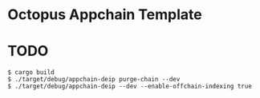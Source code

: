 # Octopus Appchain Template

# TODO
```
$ cargo build
$ ./target/debug/appchain-deip purge-chain --dev
$ ./target/debug/appchain-deip --dev --enable-offchain-indexing true
```
